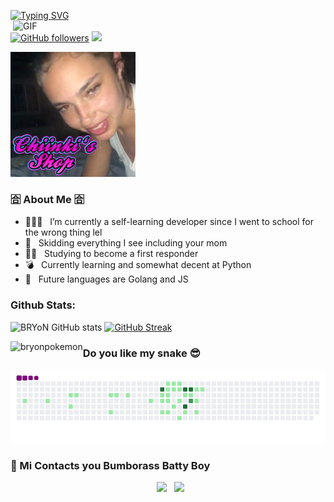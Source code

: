 [![Typing SVG](https://readme-typing-svg.herokuapp.com?color=%23F709E5&lines=I'm+BRYoN)](https://git.io/typing-svg)  
<img align="right" alt="GIF" src="https://github.com/bryonpokemon/bryonpokemon/blob/main/ass/ezgif.com-gif-maker.gif" width="500"/>

[![GitHub followers](https://img.shields.io/github/followers/bryonpokemon.svg?style=social&label=Followers)](https://github.com/bryonpokemon?tab=followers)
![](https://komarev.com/ghpvc/?username=bryonpokemon&color=ff1493&style=flat-square)
  
<img align="center" alt="Logo" width="200" src="https://github.com/bryonpokemon/bryonpokemon/blob/main/ass/server%20banner.jpg"/>

<h3> 🈴 About Me 🈴 </h3>

- 👨🏽‍🦼 &nbsp; I’m currently a self-learning developer since I went to school for the wrong thing lel
- 🤔 &nbsp; Skidding everything I see including your mom
- 👮🏿 &nbsp; Studying to become a first responder
- 💣 &nbsp; Currently learning and somewhat decent at Python
- 🦍 &nbsp; Future languages are Golang and JS
  
### Github Stats:

![BRYoN GitHub stats](https://github-readme-stats.vercel.app/api?username=bryonpokemon&show_icons=true&theme=radical) 
[![GitHub Streak](https://github-readme-streak-stats.herokuapp.com/?user=bryonpokemon&theme=radical)](https://git.io/streak-stats) 
<p><img align="left" src="https://github-readme-stats.vercel.app/api/top-langs/?username=bryonpokemon&layout=compact&text_color=daf7dc&bg_color=151515" alt="bryonpokemon" /></p>

### Do you like my snake 😎

![snake gif](https://github.com/bryonpokemon/bryonpokemon/blob/output/github-contribution-grid-snake.gif) 

<h3> 👾  Mi Contacts you Bumborass Batty Boy </h3>

<p align="center">
&nbsp; <a href="https://discord.gg/CRpJS9yGFG" target="_blank" rel="noopener noreferrer"><img src="https://raw.githubusercontent.com/rahuldkjain/github-profile-readme-generator/master/src/images/icons/Social/discord.svg" width="50" /></a>  
&nbsp; <a  target="_blank" rel="noopener noreferrer"><img src="https://img.icons8.com/fluency/344/telegram-app.png" width="50" /></a>  
</p>

